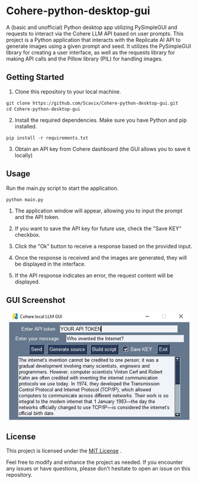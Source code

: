 # Cohere-python-desktop-gui
A (basic and unofficial) Python desktop app utilizing PySimpleGUI and requests to interact via the Cohere LLM API based on user prompts.
This project is a Python application that interacts with the Replicate AI API to generate images using a given prompt and seed. It utilizes the PySimpleGUI library for creating a user interface, as well as the requests library for making API calls and the Pillow library (PIL) for handling images.

## Getting Started

1. Clone this repository to your local machine.

```
git clone https://github.com/Scavix/Cohere-python-desktop-gui.git
cd Cohere-python-desktop-gui
```

2. Install the required dependencies. Make sure you have Python and pip installed.

```
pip install -r requirements.txt
```
3.  Obtain an API key from Cohere dashboard (the GUI allows you to save it locally)

## Usage
Run the main.py script to start the application.

```
python main.py
```

1. The application window will appear, allowing you to input the prompt and the API token.

2. If you want to save the API key for future use, check the "Save KEY" checkbox.

3. Click the "Ok" button to receive a response based on the provided input.

4. Once the response is received and the images are generated, they will be displayed in the interface.

5. If the API response indicates an error, the request content will be displayed.

## GUI Screenshot
<p align="center">
    <img src="https://github.com/Scavix/Cohere-python-desktop-gui/blob/main/Capture.jpg" />
</p>

## License
This project is licensed under the [MIT License](https://choosealicense.com/licenses/mit/) .

Feel free to modify and enhance the project as needed. If you encounter any issues or have questions, please don't hesitate to open an issue on this repository.

